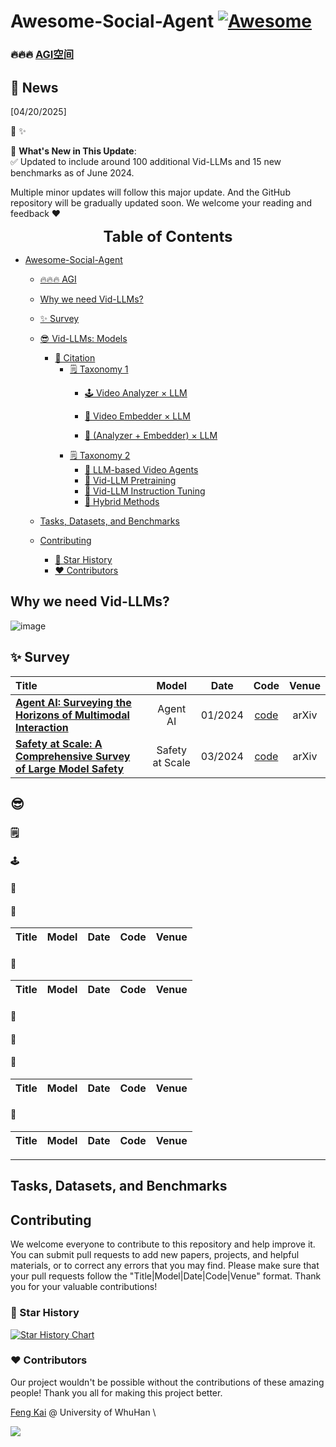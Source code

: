 
# Awesome-Social-Agent [![Awesome](https://awesome.re/badge.svg)](https://awesome.re)

### 🔥🔥🔥 [**AGI空间**](https://agispace.feishu.cn/wiki/JkVuwRaXniSDShklwhMc1b2bnId)


## 📢 News
[04/20/2025]

📢 ✨ 

🚀 **What's New in This Update**:
<br>✅ Updated to include around 100 additional Vid-LLMs and 15 new benchmarks as of June 2024.

Multiple minor updates will follow this major update. And the GitHub repository will be gradually updated soon. We welcome your reading and feedback ❤️

<font size=5><center><b> Table of Contents </b> </center></font>
- [Awesome-Social-Agent ](#awesome-social-agent-)
    - [🔥🔥🔥 AGI](#-agi)
  - [Why we need Vid-LLMs?](#why-we-need-vid-llms)
  - [✨ Survey](#-survey)
  - [😎 Vid-LLMs: Models](#-vid-llms-models)
    - [📑 Citation](#-citation)
      - [🗒️ Taxonomy 1](#️-taxonomy-1)
        - [🕹️ Video Analyzer × LLM](#️-video-analyzer--llm)
         
        - [👾 Video Embedder × LLM](#-analyzer--embedder--llm)

        - [🧭 (Analyzer + Embedder) × LLM](#-analyzer--embedder--llm)
      - [🗒️ Taxonomy 2](#️-taxonomy-2)
        - [🤖 LLM-based Video Agents](#-llm-based-video-agents)
        - [🎥 Vid-LLM Pretraining](#-vid-llm-pretraining)
        - [👀 Vid-LLM Instruction Tuning](#-vid-llm-instruction-tuning)
        - [🦾 Hybrid Methods](#-hybrid-methods)

  - [Tasks, Datasets, and Benchmarks](#tasks-datasets-and-benchmarks)
  - [Contributing](#contributing)
    - [🌟 Star History](#-star-history)
    - [♥️ Contributors](#️-contributors)

## Why we need Vid-LLMs?

![image](./img/tasks.png)

## ✨ Survey
| Title                                                        |        Model        |  Date   |                             Code                             | Venue |
| :----------------------------------------------------------- | :-----------------: | :-----: | :----------------------------------------------------------: | :---: |
| [**Agent AI: Surveying the Horizons of Multimodal Interaction**](https://arxiv.org/abs/2401.03568) |   Agent AI   | 01/2024 |      [code]()       | arXiv |
| [**Safety at Scale: A Comprehensive Survey of Large Model Safety**](https://arxiv.org/abs/2502.05206) |   Safety at Scale   | 03/2024 |      [code]()       | arXiv |


## 😎 

### 🗒️ 

#### 🕹️ 

#### 👾 

#### 🧭 

| Title                                                        |        Model        |  Date   |                             Code                             | Venue |
| :----------------------------------------------------------- | :-----------------: | :-----: | :----------------------------------------------------------: | :---: |

#### 🤖 

| Title                                                        |        Model        |  Date   |                             Code                             | Venue |
| :----------------------------------------------------------- | :-----------------: | :-----: | :----------------------------------------------------------: | :---: |

#### 🎥 




#### 👀



#### 🦾 

| Title                                                        |        Model        |  Date   |                             Code                             | Venue |
| :----------------------------------------------------------- | :-----------------: | :-----: | :----------------------------------------------------------: | :---: |
    
#### 💎 

| Title                                                        |        Model        |  Date   | Code | Venue |
| :----------------------------------------------------------- | :-----------------: | :-----: | :--: | :---: |

---

## Tasks, Datasets, and Benchmarks








## Contributing

We welcome everyone to contribute to this repository and help improve it. You can submit pull requests to add new papers, projects, and helpful materials, or to correct any errors that you may find. Please make sure that your pull requests follow the "Title|Model|Date|Code|Venue" format. Thank you for your valuable contributions!


### 🌟 Star History

[![Star History Chart](https://api.star-history.com/svg?repos=yunlong10/Awesome-LLMs-for-Video-Understanding&type=Date)](https://star-history.com/#yunlong10/Awesome-LLMs-for-Video-Understanding&Date)

### ♥️ Contributors

Our project wouldn't be possible without the contributions of these amazing people! Thank you all for making this project better.

[Feng Kai](https://github.com/fengkaifengkai/18704466567.github.io) @ University of WhuHan \



<a href="https://github.com/yunlong10/Awesome-LLMs-for-Video-Understanding/graphs/contributors">
  <img src="https://github.com/fengkaifengkai/AgentSocial" />
</a>

